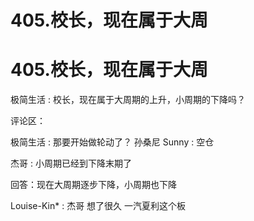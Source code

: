 # 405.校长，现在属于大周

# 405.校长，现在属于大周

极简生活 : 校长，现在属于大周期的上升，小周期的下降吗？

评论区：

极简生活 : 那要开始做轮动了？ 孙桑尼 Sunny : 空仓

杰哥 : 小周期已经到下降末期了

回答：现在大周期逐步下降，小周期也下降

Louise-Kin* : 杰哥 想了很久 一汽夏利这个板